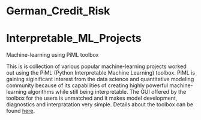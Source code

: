 # German_Credit_Risk

# Interpretable_ML_Projects
Machine-learning using PiML toolbox

This is is collection of various popular machine-learning projects worked out using the PiML (Python Interpretable Machine Learning) toolbox. 
PiML is gaining siginificant interest from the data science and quantitative modeling community because of its capabilities of creating highly powerful machine-learning algorithms while still being interpretable. 
The GUI offered by the toolbox for the users is unmatched and it makes model development, diagnostics and interpratation very simple. Details about the toolbox can be found <a href="https://github.com/SelfExplainML/PiML-Toolbox" target="_blank">here</a>.
